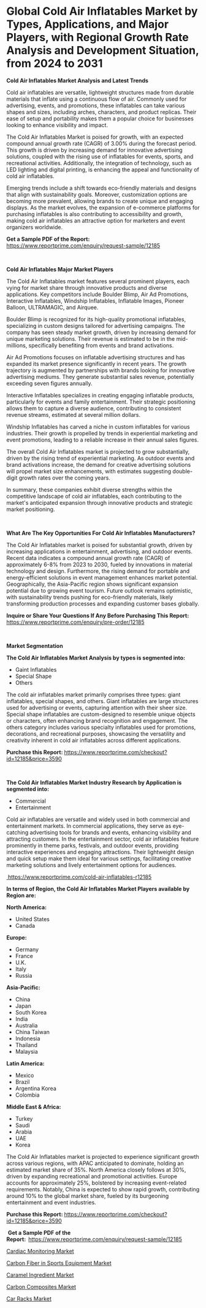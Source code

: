 <p><h1>Global Cold Air Inflatables Market by Types, Applications, and Major Players, with Regional Growth Rate Analysis and Development Situation, from 2024 to 2031</h1></p><p><strong>Cold Air Inflatables Market Analysis and Latest Trends</strong></p>
<p><p>Cold air inflatables are versatile, lightweight structures made from durable materials that inflate using a continuous flow of air. Commonly used for advertising, events, and promotions, these inflatables can take various shapes and sizes, including arches, characters, and product replicas. Their ease of setup and portability makes them a popular choice for businesses looking to enhance visibility and impact.</p><p>The Cold Air Inflatables Market is poised for growth, with an expected compound annual growth rate (CAGR) of 3.00% during the forecast period. This growth is driven by increasing demand for innovative advertising solutions, coupled with the rising use of inflatables for events, sports, and recreational activities. Additionally, the integration of technology, such as LED lighting and digital printing, is enhancing the appeal and functionality of cold air inflatables.</p><p>Emerging trends include a shift towards eco-friendly materials and designs that align with sustainability goals. Moreover, customization options are becoming more prevalent, allowing brands to create unique and engaging displays. As the market evolves, the expansion of e-commerce platforms for purchasing inflatables is also contributing to accessibility and growth, making cold air inflatables an attractive option for marketers and event organizers worldwide.</p></p>
<p><strong>Get a Sample PDF of the Report:&nbsp;</strong> <a href="https://www.reportprime.com/enquiry/request-sample/12185?utm_campaign=1874&utm_medium=2&utm_source=Github&utm_content=ia&utm_term=24122024&utm_id=cold-air-inflatables">https://www.reportprime.com/enquiry/request-sample/12185</a></p>
<p>&nbsp;</p>
<p><strong>Cold Air Inflatables Major Market Players</strong></p>
<p><p>The Cold Air Inflatables market features several prominent players, each vying for market share through innovative products and diverse applications. Key competitors include Boulder Blimp, Air Ad Promotions, Interactive Inflatables, Windship Inflatables, Inflatable Images, Pioneer Balloon, ULTRAMAGIC, and Airquee.</p><p>Boulder Blimp is recognized for its high-quality promotional inflatables, specializing in custom designs tailored for advertising campaigns. The company has seen steady market growth, driven by increasing demand for unique marketing solutions. Their revenue is estimated to be in the mid-millions, specifically benefiting from events and brand activations.</p><p>Air Ad Promotions focuses on inflatable advertising structures and has expanded its market presence significantly in recent years. The growth trajectory is augmented by partnerships with brands looking for innovative advertising mediums. They generate substantial sales revenue, potentially exceeding seven figures annually.</p><p>Interactive Inflatables specializes in creating engaging inflatable products, particularly for events and family entertainment. Their strategic positioning allows them to capture a diverse audience, contributing to consistent revenue streams, estimated at several million dollars.</p><p>Windship Inflatables has carved a niche in custom inflatables for various industries. Their growth is propelled by trends in experiential marketing and event promotions, leading to a reliable increase in their annual sales figures.</p><p>The overall Cold Air Inflatables market is projected to grow substantially, driven by the rising trend of experiential marketing. As outdoor events and brand activations increase, the demand for creative advertising solutions will propel market size enhancements, with estimates suggesting double-digit growth rates over the coming years.</p><p>In summary, these companies exhibit diverse strengths within the competitive landscape of cold air inflatables, each contributing to the market's anticipated expansion through innovative products and strategic market positioning.</p></p>
<p>&nbsp;</p>
<p><strong>What Are The Key Opportunities For Cold Air Inflatables Manufacturers?</strong></p>
<p><p>The Cold Air Inflatables market is poised for substantial growth, driven by increasing applications in entertainment, advertising, and outdoor events. Recent data indicates a compound annual growth rate (CAGR) of approximately 6-8% from 2023 to 2030, fueled by innovations in material technology and design. Furthermore, the rising demand for portable and energy-efficient solutions in event management enhances market potential. Geographically, the Asia-Pacific region shows significant expansion potential due to growing event tourism. Future outlook remains optimistic, with sustainability trends pushing for eco-friendly materials, likely transforming production processes and expanding customer bases globally.</p></p>
<p><strong>Inquire or Share Your Questions If Any Before Purchasing This Report:</strong> <a href="https://www.reportprime.com/enquiry/pre-order/12185?utm_campaign=1874&utm_medium=2&utm_source=Github&utm_content=ia&utm_term=24122024&utm_id=cold-air-inflatables">https://www.reportprime.com/enquiry/pre-order/12185</a></p>
<p>&nbsp;</p>
<p><strong>Market Segmentation</strong></p>
<p><strong>The Cold Air Inflatables Market Analysis by types is segmented into:</strong></p>
<p><ul><li>Gaint Inflatables</li><li>Special Shape</li><li>Others</li></ul></p>
<p><p>The cold air inflatables market primarily comprises three types: giant inflatables, special shapes, and others. Giant inflatables are large structures used for advertising or events, capturing attention with their sheer size. Special shape inflatables are custom-designed to resemble unique objects or characters, often enhancing brand recognition and engagement. The others category includes various specialty inflatables used for promotions, decorations, and recreational purposes, showcasing the versatility and creativity inherent in cold air inflatables across different applications.</p></p>
<p><strong>Purchase this Report:&nbsp;</strong><a href="https://www.reportprime.com/checkout?id=12185&price=3590&utm_campaign=1874&utm_medium=2&utm_source=Github&utm_content=ia&utm_term=24122024&utm_id=cold-air-inflatables">https://www.reportprime.com/checkout?id=12185&price=3590</a></p>
<p>&nbsp;</p>
<p><strong>The Cold Air Inflatables Market Industry Research by Application is segmented into:</strong></p>
<p><ul><li>Commercial</li><li>Entertainment</li></ul></p>
<p><p>Cold air inflatables are versatile and widely used in both commercial and entertainment markets. In commercial applications, they serve as eye-catching advertising tools for brands and events, enhancing visibility and attracting customers. In the entertainment sector, cold air inflatables feature prominently in theme parks, festivals, and outdoor events, providing interactive experiences and engaging attractions. Their lightweight design and quick setup make them ideal for various settings, facilitating creative marketing solutions and lively entertainment options for audiences.</p></p>
<p><a href="https://www.reportprime.com/cold-air-inflatables-r12185?utm_campaign=1874&utm_medium=2&utm_source=Github&utm_content=ia&utm_term=24122024&utm_id=cold-air-inflatables">&nbsp;https://www.reportprime.com/cold-air-inflatables-r12185</a></p>
<p><strong>In terms of Region, the Cold Air Inflatables Market Players available by Region are:</strong></p>
<p>
    <p> <strong> North America: </strong>
        <ul>
            <li>United States</li>
            <li>Canada</li>
        </ul>
        </p> 
    <p> <strong> Europe: </strong>
        <ul>
            <li>Germany</li>
            <li>France</li>
            <li>U.K.</li>
            <li>Italy</li>
            <li>Russia</li>
        </ul>
        </p> 
    <p> <strong> Asia-Pacific: </strong>
        <ul>
            <li>China</li>
            <li>Japan</li>
            <li>South Korea</li>
            <li>India</li>
            <li>Australia</li>
            <li>China Taiwan</li>
            <li>Indonesia</li>
            <li>Thailand</li>
            <li>Malaysia</li>
        </ul>
        </p> 
    <p> <strong> Latin America: </strong>
        <ul>
            <li>Mexico</li>
            <li>Brazil</li>
            <li>Argentina Korea</li>
            <li>Colombia</li>
        </ul>
        </p> 
    <p> <strong> Middle East & Africa: </strong>
        <ul>
            <li>Turkey</li>
            <li>Saudi</li>
            <li>Arabia</li>
            <li>UAE</li>
            <li>Korea</li>
        </ul>
    </p>
    </p>
<p><p>The Cold Air Inflatables market is projected to experience significant growth across various regions, with APAC anticipated to dominate, holding an estimated market share of 35%. North America closely follows at 30%, driven by expanding recreational and promotional activities. Europe accounts for approximately 25%, bolstered by increasing event-related requirements. Notably, China is expected to show rapid growth, contributing around 10% to the global market share, fueled by its burgeoning entertainment and event industries.</p></p>
<p><strong>Purchase this Report: </strong><a href="https://www.reportprime.com/checkout?id=12185&price=3590&utm_campaign=1874&utm_medium=2&utm_source=Github&utm_content=ia&utm_term=24122024&utm_id=cold-air-inflatables">https://www.reportprime.com/checkout?id=12185&price=3590</a></p>
<p>&nbsp;<strong>Get a Sample PDF of the Report:&nbsp;&nbsp;</strong><a href="https://www.reportprime.com/enquiry/request-sample/12185?utm_campaign=1874&utm_medium=2&utm_source=Github&utm_content=ia&utm_term=24122024&utm_id=cold-air-inflatables">https://www.reportprime.com/enquiry/request-sample/12185</a></p>
<p><strong></strong></p>
<p><p><a href="https://www.linkedin.com/pulse/thorough-analysis-global-regional-development-cardiac-monitoring-wgmsf?utm_campaign=1874&utm_medium=2&utm_source=Github&utm_content=ia&utm_term=24122024&utm_id=cold-air-inflatables">Cardiac Monitoring Market</a></p><p><a href="https://www.linkedin.com/pulse/c-glance-reports-anmec?utm_campaign=1874&utm_medium=2&utm_source=Github&utm_content=ia&utm_term=24122024&utm_id=cold-air-inflatables">Carbon Fiber in Sports Equipment Market</a></p><p><a href="https://www.linkedin.com/pulse/comprehensive-caramel-ingredient-market-report-360-degree-ynp7e?utm_campaign=1874&utm_medium=2&utm_source=Github&utm_content=ia&utm_term=24122024&utm_id=cold-air-inflatables">Caramel Ingredient Market</a></p><p><a href="https://www.linkedin.com/pulse/a-mkt-nova-vc8zf?utm_campaign=1874&utm_medium=2&utm_source=Github&utm_content=ia&utm_term=24122024&utm_id=cold-air-inflatables">Carbon Composites Market</a></p><p><a href="https://www.linkedin.com/pulse/c-glance-reports-anmec?utm_campaign=1874&utm_medium=2&utm_source=Github&utm_content=ia&utm_term=24122024&utm_id=cold-air-inflatables">Car Racks Market</a></p></p>